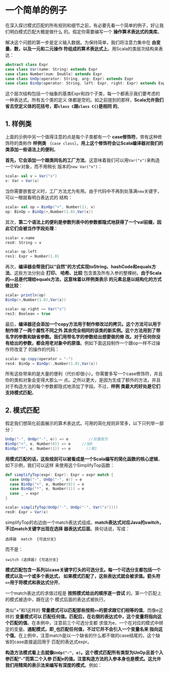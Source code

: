 一个简单的例子
===================================================================================
在深入探讨模式匹配的所有规则和细节之前，有必要先看一个简单的例子，好让我们明白模式匹配大概是做什么
的。假定你需要编写一个 **操作算术表达式的类库**。

解决这个问题的第一步是定义输入数据。为保持简单，我们将注意力集中在 **由变量、数，以及一元和二元操作
符组成的算术表达式上**。用Scala的类层次结构来表达：
```scala
abstract class Expr
case class Var(name: String) extends Expr
case class Number(num: Double) extends Expr
case class UnOp(operator: String, arg: Expr) extends Expr
case class BinOp(operator: String, left: Expr, right: Expr) extends Expr
```
这个层次结构包括一个抽象的基类Expr和四个子类，每一个都表示我们要考虑的一种表达式。所有五个类的定义
体都是空的。如之前提到的那样，**Scala允许我们省去空定义体的花括号，即`class C`跟`class C{}`是相同
的**。

## 1. 样例类
上面的示例中另一个值得注意的点是每个子类都有一个 **case修饰符**。带有这种修饰符的类称作 **样例类**
（`case class`）。**用上这个修饰符会让Scala编译器对我们的类添加一些语法上的便利**。

**首先，它会添加一个跟类同名的工厂方法**。这意味着我们可以用`Var("x")`来构造一个Var对象，而不用稍长
版本的`new Var("x")`：
```scala
scala> val v = Var("x")
v: Var = Var(x)
```
当你需要嵌套定义时，工厂方法尤为有用。由于代码中不再到处落满`new`关键字，可以一眼就看明白表达式的
结构：
```scala
scala> val op = BinOp("+", Number(1), v)
op: BinOp = BinOp(+,Number(1.0),Var(x))
```
其次，**第二个语法上的便利是参数列表中的参数都隐式地获得了一个val前缀，因此它们会被当作字段处理**：
```scala
scala> v.name
res0: String = x

scala> op.left
res1: Expr = Number(1.0)
```
再次，**编译器会帮我们以“自然”的方式实现toString、hashCode和equals方法**。这些方法分别会 **打印、
哈希、比较** 包含类及所有入参的整棵树。**由于Scala的`==`总是代理给equals方法，这意味着以样例类表示
的元素总是以结构化的方式做比较**：
```scala
scala> println(op)
BinOp(+,Number(1.0),Var(x))

scala> op.right == Var("x")
res3: Boolean = true
```
最后，**编译器还会添加一个copy方法用于制作修改过的拷贝。这个方法可以用于制作除了一两个属性不同之外
其余完全相同的该类的新实例。这个方法用到了带名字的参数和缺省参数。我们用带名字的参数给出想要做的修
改。对于任何你没有给出的参数，都会用老对象中的原值**。例如下面这段制作一个跟op一样不过操作符改变了
的操作的代码：
```scala
scala> op.copy(operator = "-")
res4: BinOp = BinOp(-,Number(1.0),Var(x))
```
所有这些带来的是大量的便利（代价却很小）。你需要多写一个case修饰符，并且你的类和对象会变得大那么一
点。之所以更大，是因为生成了额外的方法，并且对于构造方法的每个参数都隐式地添加了字段。不过，**样例
类最大的好处是它们支持模式匹配**。

## 2. 模式匹配
假定我们想简化前面展示的算术表达式。可用的简化规则非常多，以下只列举一部分：
```scala
UnOp("-", UnOp("-", e)) => e         //双重取负
BinOp("+", e, Number(0)) => e     //加0
BinOp("*", e, Number(1)) => e       //乘1
```
**用模式匹配的话，这些规则可以被看成是一个Scala编写的简化函数的核心逻辑**，如下示例，我们可以这样
来使用这个SimplifyTop函数：
```scala
def simplifyTop(expr: Expr): Expr = expr match {
  case UnOp("-", UnOp("-", e)) ⇒ e
  case BinOp("+", e, Number(0)) ⇒ e
  case BinOp("*", e, Number(1)) ⇒ e
  case _ ⇒ expr
}
```
```scala
scala> simplifyTop(UnOp("-", UnOp("-", Var("x"))))
res0: Expr = Var(x)
```
simplifyTop的右边由一个match表达式组成。**match表达式对应Java的switch，不过match关键字出现在选择
器表达式后面**。换句话说，写成：
```
选择器  match  {可选分支}
```
而不是：
```
switch (选择器) {可选分支}
```
**模式匹配包含一系列以case关键字打头的可选分支。每一个可选分支都包括一个模式以及一个或多个表达式，
如果模式匹配了，这些表达式就会被求值。箭头符`=>`用于将模式和表达式分开**。

一个match表达式的求值过程是 **按照模式给出的顺序逐一尝试** 的。第一个匹配上的模式被选中，跟在这个
模式后面的表达式被执行。

类似“+”和1这样的 **常量模式可以匹配那些按照`==`的要求跟它们相等的值**。而像e这样的 **变量模式可以
匹配任何值。匹配后，在右侧的表达式中，这个变量将指向这个匹配的值**。在本例中，注意前三个可选分支都
求值为e，一个在对应的模式中绑定的变量。**通配模式，即`_`也匹配任何值，不过它并不会引入一个变量名来
指向这个值**。在上例中，注意match是以一个缺省的什么都不做的case结尾的，这个缺省的case直接返回用于
匹配的表达式expr。

**构造方法模式看上去就像`UnOp("-", e)`。这个模式匹配所有类型为UnOp且首个入参匹配“-”而第二个入参
匹配e的值。注意构造方法的入参本身也是模式。这允许我们用精简的表示法来编写有深度的模式**。例如：






